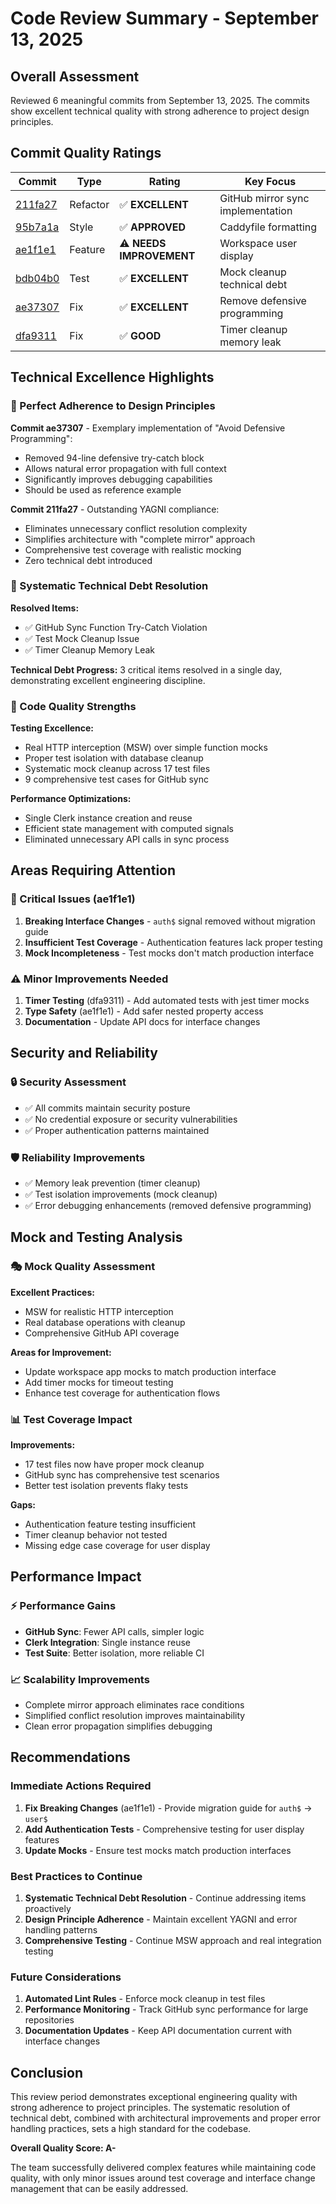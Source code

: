 # Code Review Summary - September 13, 2025

## Overall Assessment

Reviewed 6 meaningful commits from September 13, 2025. The commits show excellent technical quality with strong adherence to project design principles.

## Commit Quality Ratings

| Commit | Type | Rating | Key Focus |
|--------|------|---------|-----------|
| [211fa27](./review-211fa27.md) | Refactor | ✅ **EXCELLENT** | GitHub mirror sync implementation |
| [95b7a1a](./review-95b7a1a.md) | Style | ✅ **APPROVED** | Caddyfile formatting |
| [ae1f1e1](./review-ae1f1e1.md) | Feature | ⚠️ **NEEDS IMPROVEMENT** | Workspace user display |
| [bdb04b0](./review-bdb04b0.md) | Test | ✅ **EXCELLENT** | Mock cleanup technical debt |
| [ae37307](./review-ae37307.md) | Fix | ✅ **EXCELLENT** | Remove defensive programming |
| [dfa9311](./review-dfa9311.md) | Fix | ✅ **GOOD** | Timer cleanup memory leak |

## Technical Excellence Highlights

### 🎯 Perfect Adherence to Design Principles

**Commit ae37307** - Exemplary implementation of "Avoid Defensive Programming":
- Removed 94-line defensive try-catch block
- Allows natural error propagation with full context
- Significantly improves debugging capabilities
- Should be used as reference example

**Commit 211fa27** - Outstanding YAGNI compliance:
- Eliminates unnecessary conflict resolution complexity
- Simplifies architecture with "complete mirror" approach
- Comprehensive test coverage with realistic mocking
- Zero technical debt introduced

### 🧹 Systematic Technical Debt Resolution

**Resolved Items:**
- ✅ GitHub Sync Function Try-Catch Violation
- ✅ Test Mock Cleanup Issue
- ✅ Timer Cleanup Memory Leak

**Technical Debt Progress:** 3 critical items resolved in a single day, demonstrating excellent engineering discipline.

### 🔬 Code Quality Strengths

**Testing Excellence:**
- Real HTTP interception (MSW) over simple function mocks
- Proper test isolation with database cleanup
- Systematic mock cleanup across 17 test files
- 9 comprehensive test cases for GitHub sync

**Performance Optimizations:**
- Single Clerk instance creation and reuse
- Efficient state management with computed signals
- Eliminated unnecessary API calls in sync process

## Areas Requiring Attention

### 🚨 Critical Issues (ae1f1e1)

1. **Breaking Interface Changes** - `auth$` signal removed without migration guide
2. **Insufficient Test Coverage** - Authentication features lack proper testing
3. **Mock Incompleteness** - Test mocks don't match production interface

### ⚠️ Minor Improvements Needed

1. **Timer Testing** (dfa9311) - Add automated tests with jest timer mocks
2. **Type Safety** (ae1f1e1) - Add safer nested property access
3. **Documentation** - Update API docs for interface changes

## Security and Reliability

### 🔒 Security Assessment
- ✅ All commits maintain security posture
- ✅ No credential exposure or security vulnerabilities
- ✅ Proper authentication patterns maintained

### 🛡️ Reliability Improvements
- ✅ Memory leak prevention (timer cleanup)
- ✅ Test isolation improvements (mock cleanup)
- ✅ Error debugging enhancements (removed defensive programming)

## Mock and Testing Analysis

### 🎭 Mock Quality Assessment

**Excellent Practices:**
- MSW for realistic HTTP interception
- Real database operations with cleanup
- Comprehensive GitHub API coverage

**Areas for Improvement:**
- Update workspace app mocks to match production interface
- Add timer mocks for timeout testing
- Enhance test coverage for authentication flows

### 📊 Test Coverage Impact

**Improvements:**
- 17 test files now have proper mock cleanup
- GitHub sync has comprehensive test scenarios
- Better test isolation prevents flaky tests

**Gaps:**
- Authentication feature testing insufficient
- Timer cleanup behavior not tested
- Missing edge case coverage for user display

## Performance Impact

### ⚡ Performance Gains
- **GitHub Sync**: Fewer API calls, simpler logic
- **Clerk Integration**: Single instance reuse
- **Test Suite**: Better isolation, more reliable CI

### 📈 Scalability Improvements
- Complete mirror approach eliminates race conditions
- Simplified conflict resolution improves maintainability
- Clean error propagation simplifies debugging

## Recommendations

### Immediate Actions Required
1. **Fix Breaking Changes** (ae1f1e1) - Provide migration guide for `auth$` → `user$`
2. **Add Authentication Tests** - Comprehensive testing for user display features
3. **Update Mocks** - Ensure test mocks match production interfaces

### Best Practices to Continue
1. **Systematic Technical Debt Resolution** - Continue addressing items proactively
2. **Design Principle Adherence** - Maintain excellent YAGNI and error handling patterns
3. **Comprehensive Testing** - Continue MSW approach and real integration testing

### Future Considerations
1. **Automated Lint Rules** - Enforce mock cleanup in test files
2. **Performance Monitoring** - Track GitHub sync performance for large repositories
3. **Documentation Updates** - Keep API documentation current with interface changes

## Conclusion

This review period demonstrates exceptional engineering quality with strong adherence to project principles. The systematic resolution of technical debt, combined with architectural improvements and proper error handling practices, sets a high standard for the codebase.

**Overall Quality Score: A-**

The team successfully delivered complex features while maintaining code quality, with only minor issues around test coverage and interface change management that can be easily addressed.